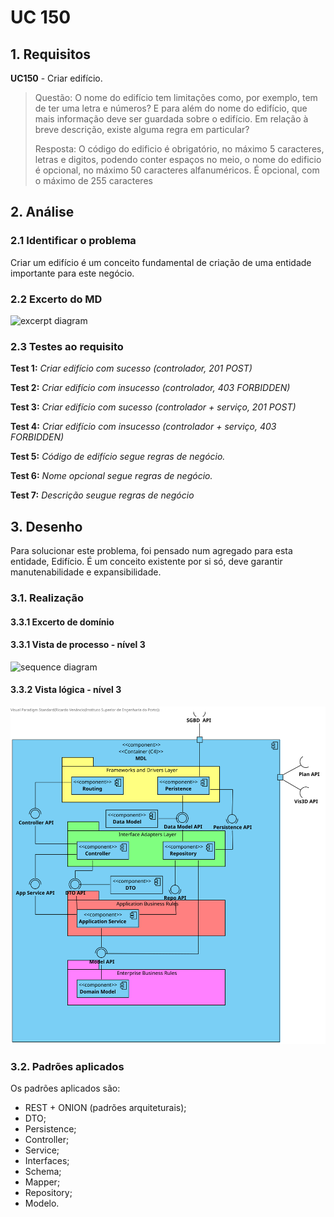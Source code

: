 # UC 150

## 1. Requisitos

**UC150** - Criar edifício.

> Questão: O nome do edifício tem limitações como, por exemplo, tem de ter uma letra e números? E para além do nome do edifício, que mais informação deve ser guardada sobre o edifício. Em relação à breve descrição, existe alguma regra em particular?
>
>
> Resposta: O código do edificio é obrigatório, no máximo 5 caracteres, letras e digitos, podendo conter espaços no meio, o nome do edificio é opcional, no máximo 50 caracteres alfanuméricos. É opcional, com o máximo de 255 caracteres

## 2. Análise

### 2.1 Identificar o problema

Criar um edifício é um conceito fundamental de criação de uma entidade importante para este negócio.

### 2.2 Excerto do MD

![excerpt diagram](domain_excerpt_150.svg "domain_excerpt_150.svg")

### 2.3 Testes ao requisito

**Test 1:** *Criar edifício com sucesso (controlador, 201 POST)*

**Test 2:** *Criar edifício com insucesso (controlador, 403 FORBIDDEN)*

**Test 3:** *Criar edifício com sucesso (controlador + serviço, 201 POST)*

**Test 4:** *Criar edifício com insucesso (controlador + serviço, 403 FORBIDDEN)*

**Test 5:** *Código de edifício segue regras de negócio.*

**Test 6:** *Nome opcional segue regras de negócio.*

**Test 7:** *Descrição seugue regras de negócio*

## 3. Desenho

Para solucionar este problema, foi pensado num agregado para esta entidade, Edifício. É um conceito existente por si só, deve garantir manutenabilidade e expansibilidade.

### 3.1. Realização

#### 3.3.1 Excerto de domínio

#### 3.3.1 Vista de processo - nível 3

![sequence diagram](sequence_diagram_150.svg "sequence_diagram_150.svg")

#### 3.3.2 Vista lógica - nível 3

![vista logica 3](/docs/logical_view/level3/vl3.svg "Vista lógica - nível 3")

### 3.2. Padrões aplicados

Os padrões aplicados são:

- REST + ONION (padrões arquiteturais);
- DTO;
- Persistence;
- Controller;
- Service;
- Interfaces;
- Schema;
- Mapper;
- Repository;
- Modelo.
